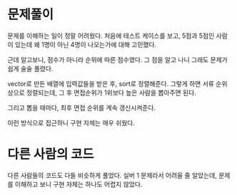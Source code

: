 # 문제풀이

문제를 이해하는 일이 정말 어려웠다. 처음에 테스트 케이스를 보고, 5점과 5점인 사람이 있는데 왜 1명이 아닌 4명이 나오는가에 대해 고민했다.

근데 알고보니, 점수가 아니라 순위에 따른 점수였다. 그 점을 알고 나니 그래도 문제가 쉽게 술술 풀렸다.

vector로 만든 배열에 입력값들을 받은 후, sort로 정렬해준다. 그렇게 하면 서류 순위 상으로 정렬되는데, 그 후 면접순위가 1위보다 높은 사람을 뽑아주면 된다.

그리고 뽑을 때마다, 최후 면접 순위를 계속 갱신시켜준다.

이런 방식으로 접근하니 구현 자체는 매우 쉬웠다.

# 다른 사람의 코드

다른 사람들의 코드도 다들 비슷하게 풀었다. 실버 1 문제라서 어려울 줄 알았는데, 문제를 이해하고 보니 구현 자체는 하나도 어렵지 않았다.
